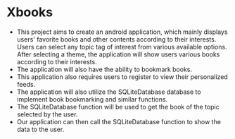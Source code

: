 # Xbooks
- This project aims to create an android application, which mainly displays users' favorite books and other contents according to their interests. Users can select any topic tag of interest from various available options. After selecting a theme, the application will show users various books according to their interests.
- The application will also have the ability to bookmark books.
- This application also requires users to register to view their
personalized feeds.
- The application will also utilize the SQLiteDatabase database to
implement book bookmarking and similar functions.
- The SQLiteDatabase function will be used to get the book of the
topic selected by the user.
- Our application can then call the SQLiteDatabase function to show
the data to the user.
